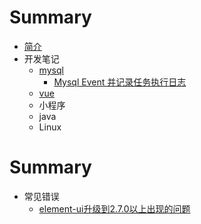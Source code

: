 # Summary
* [简介](README.md)
* 开发笔记
    * [mysql](./dev/mysql/mysql.md)
        * [Mysql Event 并记录任务执行日志](./dev/mysql/mysql1.md)
    * [vue](./dev/vue/vue.md)
    * 小程序
    * java
    * Linux
    
# Summary
* 常见错误
    * [element-ui升级到2.7.0以上出现的问题](./qa/element-ui升级需要对jsx支持.md)